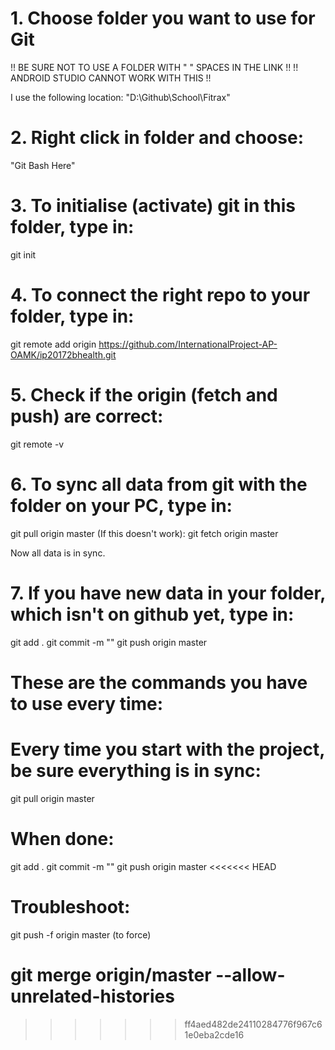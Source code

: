 # 1. Choose folder you want to use for Git

!! BE SURE NOT TO USE A FOLDER WITH " " SPACES IN THE LINK !!
!! ANDROID STUDIO CANNOT WORK WITH THIS !!

I use the following location:
"D:\Github\School\Fitrax"

# 2. Right click in folder and choose: 
"Git Bash Here"

# 3. To initialise (activate) git in this folder, type in:
git init

# 4. To connect the right repo to your folder, type in:
git remote add origin https://github.com/InternationalProject-AP-OAMK/ip20172bhealth.git

# 5. Check if the origin (fetch and push) are correct:
git remote -v

# 6. To sync all data from git with the folder on your PC, type in:
git pull origin master
(If this doesn't work):
git fetch origin master

Now all data is in sync.

# 7. If you have new data in your folder, which isn't on github yet, type in: 
git add .
git commit -m "<short description>"
git push origin master


# These are the commands you have to use every time:
# Every time you start with the project, be sure everything is in sync:
git pull origin master

# When done:
git add .
git commit -m "<short description>"
git push origin master
<<<<<<< HEAD

# Troubleshoot:
git push -f origin master    (to force)

git merge origin/master --allow-unrelated-histories
=======
>>>>>>> ff4aed482de24110284776f967c61e0eba2cde16

